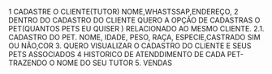 1 CADASTRE O CLIENTE(TUTOR) NOME,WHASTSSAP,ENDEREÇO,
2 DENTRO DO CADASTRO DO CLIENTE QUERO A OPÇÃO DE CADASTRAS O PET(QUANTOS PETS EU QUISER ) RELACIONADO AO MESMO CLIENTE.
2.1. CADASTRO DO PET. NOME, IDADE, PESO, RAÇA, ESPECIE,CASTRADO SIM OU NÃO,COR
3. QUERO VISUALIZAR O CADASTRO DO CLIENTE E SEUS PETS ASSOCIADOS
4 HISTORICO DE ATENDDIMENTO DE CADA PET- TRAZENDO O NOME DO SEU TUTOR 
5. VENDAS
